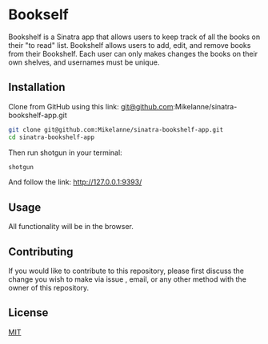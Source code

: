 # Bookself

Bookshelf is a Sinatra app that allows users to keep track of all the books on their "to read" list. Bookshelf allows users to add, edit, and remove books from their Bookshelf. Each user can only makes changes the books on their own shelves, and usernames must be unique.

## Installation

Clone from GitHub using this link: git@github.com:Mikelanne/sinatra-bookshelf-app.git

```bash
git clone git@github.com:Mikelanne/sinatra-bookshelf-app.git
cd sinatra-bookshelf-app
```
Then run shotgun in your terminal:

```bash
shotgun
```
And follow the link: http://127.0.0.1:9393/

## Usage

All functionality will be in the browser.

## Contributing

If you would like to contribute to this repository, please first discuss the change you wish to make via issue , email, or any other method with the owner of this repository. 

## License

[MIT](https://choosealicense.com/licenses/mit/)